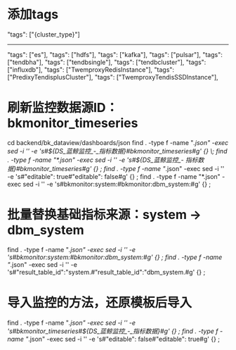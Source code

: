 # 添加tags

"tags": ["{cluster_type}"]
___________________________________
"tags": ["es"],
"tags": ["hdfs"],
"tags": ["kafka"],
"tags": ["pulsar"],
"tags": ["tendbha"],
"tags": ["tendbsingle"],
"tags": ["tendbcluster"],
"tags": ["influxdb"],
"tags": ["TwemproxyRedisInstance"],
"tags": ["PredixyTendisplusCluster"],
"tags": ["TwemproxyTendisSSDInstance"],

# 刷新监控数据源ID：bkmonitor_timeseries
cd backend/bk_dataview/dashboards/json
find . -type f -name "*.json" -exec sed -i '' -e 's#${DS_蓝鲸监控_-_指标数据}#bkmonitor_timeseries#g' {} \;
find . -type f -name "*.json" -exec sed -i '' -e 's#${DS_蓝鲸监控_- 指标数据}#bkmonitor_timeseries#g' {} \;
find . -type f -name "*.json" -exec sed -i '' -e 's#"editable": true#"editable": false#g' {} \;
find . -type f -name "*.json" -exec sed -i '' -e 's#bkmonitor:system:#bkmonitor:dbm_system:#g' {} \;
# 批量替换基础指标来源：system -> dbm_system
find . -type f -name "*.json" -exec sed -i '' -e 's#bkmonitor:system:#bkmonitor:dbm_system:#g' {} \;
find . -type f -name "*.json" -exec sed -i '' -e 's#"result_table_id":"system.#"result_table_id":"dbm_system.#g' {} \;

# 导入监控的方法，还原模板后导入
find . -type f -name "*.json" -exec sed -i '' -e 's#bkmonitor_timeseries#${DS_蓝鲸监控_-_指标数据}#g' {} \;
find . -type f -name "*.json" -exec sed -i '' -e 's#"editable": false#"editable": true#g' {} \;